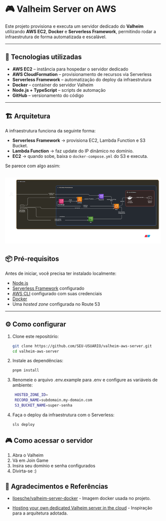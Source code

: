 # 🎮 Valheim Server on AWS

Este projeto provisiona e executa um servidor dedicado do **Valheim** utilizando **AWS EC2**, **Docker** e **Serverless Framework**, permitindo rodar a infraestrutura de forma automatizada e escalável.

---

## 🚀 Tecnologias utilizadas

- **AWS EC2** – instância para hospedar o servidor dedicado
- **AWS CloudFormation** – provisionamento de recursos via Serverless
- **Serverless Framework** – automatização do deploy da infraestrutura
- **Docker** – container do servidor Valheim
- **Node.js + TypeScript** – scripts de automação
- **GitHub** – versionamento do código

---

## 🏗 Arquitetura

A infraestrutura funciona da seguinte forma:

- **Serverless Framework** → provisiona EC2, Lambda Function e S3 Bucket.
- **Lambda Function** → faz update do IP dinâmico no domínio.
- **EC2** → quando sobe, baixa o `docker-compose.yml` do S3 e executa.

Se parece com algo assim:

## ![Arquitetura do servidor](./docs/arch-diagram.png)

## 📦 Pré-requisitos

Antes de iniciar, você precisa ter instalado localmente:

- [Node.js](https://nodejs.org/)
- [Serverless Framework](https://www.serverless.com/framework/docs/getting-started) configurado
- [AWS CLI](https://docs.aws.amazon.com/cli/latest/userguide/getting-started-install.html) configurado com suas credenciais
- [Docker](https://docs.docker.com/get-docker/)
- Uma _hosted zone_ configurada no Route 53

---

## ⚙️ Como configurar

1. Clone este repositório:

   ```bash
   git clone https://github.com/SEU-USUARIO/valheim-aws-server.git
   cd valheim-aws-server
   ```

2. Instale as dependências:
   ```bash
   pnpm install
   ```
3. Renomeie o arquivo .env.example para .env e configure as variáveis de ambiente:
   ```bash
    HOSTED_ZONE_ID=
    RECORD_NAME=subdomain.my-domain.com
    S3_BUCKET_NAME=super-senha
   ```
4. Faça o deploy da infraestrutura com o Serverless:
   ```bash
   sls deploy
   ```

## 🎮 Como acessar o servidor

1. Abra o Valheim
2. Vá em Join Game
3. Insira seu domínio e senha configurados
4. Divirta-se :)

## 🙌 Agradecimentos e Referências

- [lloesche/valheim-server-docker](https://github.com/lloesche/valheim-server-docker) - Imagem docker usada no projeto.

- [Hosting your own dedicated Valheim server in the cloud](https://aws.amazon.com/pt/blogs/gametech/hosting-your-own-dedicated-valheim-server-in-the-cloud/) - Inspiração para a arquitetura adotada.
